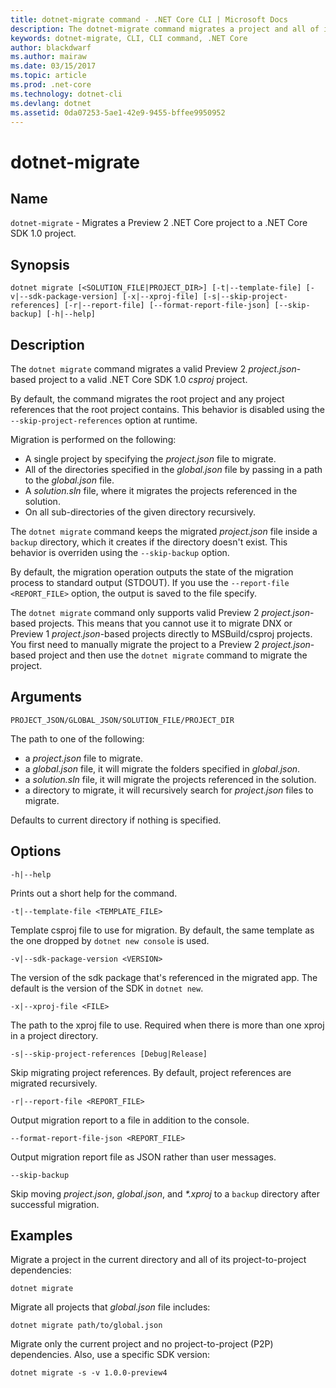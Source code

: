 ```yaml
---
title: dotnet-migrate command - .NET Core CLI | Microsoft Docs
description: The dotnet-migrate command migrates a project and all of its dependencies. 
keywords: dotnet-migrate, CLI, CLI command, .NET Core
author: blackdwarf
ms.author: mairaw
ms.date: 03/15/2017
ms.topic: article
ms.prod: .net-core
ms.technology: dotnet-cli
ms.devlang: dotnet
ms.assetid: 0da07253-5ae1-42e9-9455-bffee9950952
---
```


# dotnet-migrate

## Name

`dotnet-migrate` - Migrates a Preview 2 .NET Core project to a .NET Core SDK 1.0 project.

## Synopsis

`dotnet migrate [<SOLUTION_FILE|PROJECT_DIR>] [-t|--template-file] [-v|--sdk-package-version] [-x|--xproj-file] [-s|--skip-project-references] [-r|--report-file] [--format-report-file-json] [--skip-backup] [-h|--help]`

## Description

The `dotnet migrate` command migrates a valid Preview 2 *project.json*-based project to a valid .NET Core SDK 1.0 *csproj* project. 

By default, the command migrates the root project and any project references that the root project contains. This behavior is disabled using the `--skip-project-references` option at runtime. 

Migration is performed on the following:

* A single project by specifying the *project.json* file to migrate.
* All of the directories specified in the *global.json* file by passing in a path to the *global.json* file.
* A *solution.sln* file, where it migrates the projects referenced in the solution.
* On all sub-directories of the given directory recursively.

The `dotnet migrate` command keeps the migrated *project.json* file inside a `backup` directory, which it creates if the directory doesn't exist. This behavior is overriden using the `--skip-backup` option. 

By default, the migration operation outputs the state of the migration process to standard output (STDOUT). If you use the `--report-file <REPORT_FILE>` option, the output is saved to the file specify. 

The `dotnet migrate` command only supports valid Preview 2 *project.json*-based projects. This means that you cannot use it to migrate DNX or Preview 1 *project.json*-based projects directly to MSBuild/csproj projects. You first need to manually migrate the project to a Preview 2 *project.json*-based project and then use the `dotnet migrate` command to migrate the project.

## Arguments

`PROJECT_JSON/GLOBAL_JSON/SOLUTION_FILE/PROJECT_DIR`

The path to one of the following:

* a *project.json* file to migrate.
* a *global.json* file, it will migrate the folders specified in *global.json*.
* a *solution.sln* file, it will migrate the projects referenced in the solution.
* a directory to migrate, it will recursively search for *project.json* files to migrate.

Defaults to current directory if nothing is specified.

## Options

`-h|--help`

Prints out a short help for the command.  

`-t|--template-file <TEMPLATE_FILE>`

Template csproj file to use for migration. By default, the same template as the one dropped by `dotnet new console` is used. 

`-v|--sdk-package-version <VERSION>`

The version of the sdk package that's referenced in the migrated app. The default is the version of the SDK in `dotnet new`.

`-x|--xproj-file <FILE>`

The path to the xproj file to use. Required when there is more than one xproj in a project directory.

`-s|--skip-project-references [Debug|Release]`

Skip migrating project references. By default, project references are migrated recursively.

`-r|--report-file <REPORT_FILE>`

Output migration report to a file in addition to the console.

`--format-report-file-json <REPORT_FILE>`

Output migration report file as JSON rather than user messages.

`--skip-backup`

Skip moving *project.json*, *global.json*, and *\*.xproj* to a `backup` directory after successful migration.

## Examples

Migrate a project in the current directory and all of its project-to-project dependencies:

`dotnet migrate`

Migrate all projects that *global.json* file includes:

`dotnet migrate path/to/global.json`

Migrate only the current project and no project-to-project (P2P) dependencies. Also, use a specific SDK version:

`dotnet migrate -s -v 1.0.0-preview4`